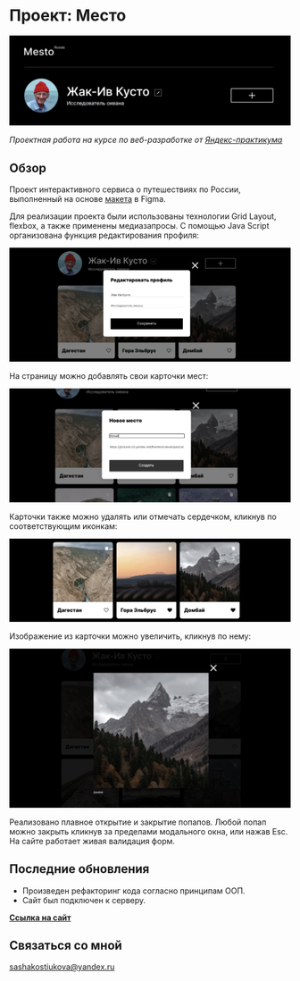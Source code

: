 # __Проект: Место__
<img src="./src/images/README-header.png" alt="Скриншот шапки сайта">

*Проектная работа на курсе по веб-разработке от [Яндекс-практикума](https://practicum.yandex.ru/ "Перейти на сайт практикума")*

## Обзор

Проект интерактивного сервиса о путешествиях по России, выполненный на основе [макета](https://www.figma.com/file/2cn9N9jSkmxD84oJik7xL7/JavaScript.-Sprint-4?node-id=0%3A1 "Посмотреть макет") в Figma. 

Для реализации проекта были использованы технологии Grid Layout, flexbox, а также применены медиазапросы. С помощью Java Script организованa функция редактирования профиля:

<img src="./src/images/README-editpopup.png" alt="скриншот формы редактирования профиля">

На страницу можно добавлять свои карточки мест:

<img src="./src/images/README-addpopup.png" alt="скриншот формы создания новой карточки">

Карточки также можно удалять или отмечать сердечком, кликнув по соответствующим иконкам:

<img src="./src/images/README-cards.png" alt="скриншот карточек мест">

Изображение из карточки можно увеличить, кликнув по нему:

<img src="./src/images/README-imageview.png" alt="скриншот попапа просмотра изображения карточки">

Реализовано плавное открытие и закрытие попапов. Любой попап можно закрыть кликнув за пределами модального окна, или нажав Esc.
На сайте работает живая валидация форм.

## Последние обновления

* Произведен рефакторинг кода согласно принципам ООП.
* Сайт был подключен к серверу. 

**[Ссылка на сайт](https://sashakostiukova.github.io/mesto/)**

## __Связаться со мной__
sashakostiukova@yandex.ru